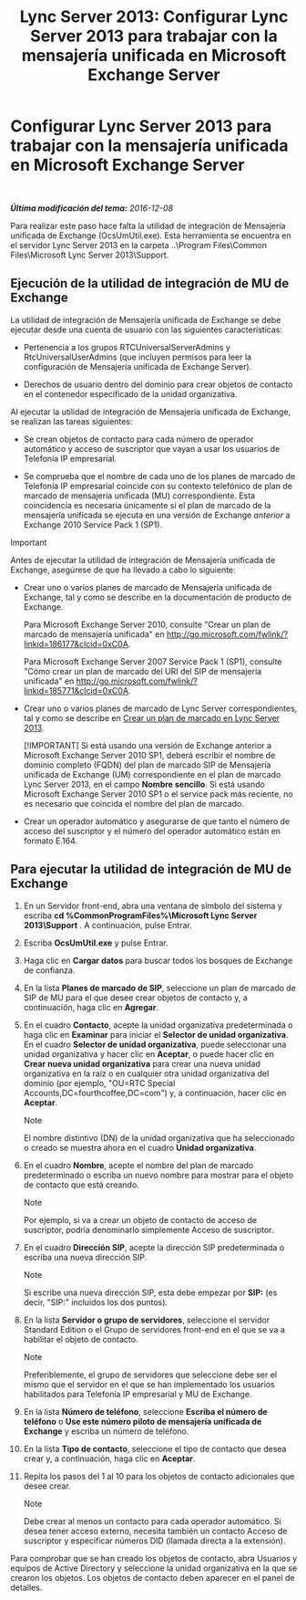 ﻿---
title: 'Lync Server 2013: Configurar Lync Server 2013 para trabajar con la mensajería unificada en Microsoft Exchange Server'
TOCTitle: Configurar Lync Server 2013 para trabajar con la mensajería unificada en Microsoft Exchange Server
ms:assetid: 1098ae4d-f57f-44f3-804e-39889d9fc14e
ms:mtpsurl: https://technet.microsoft.com/es-es/library/Gg398193(v=OCS.15)
ms:contentKeyID: 48274461
ms.date: 01/07/2017
mtps_version: v=OCS.15
ms.translationtype: HT
---

# Configurar Lync Server 2013 para trabajar con la mensajería unificada en Microsoft Exchange Server

 

_**Última modificación del tema:** 2016-12-08_

Para realizar este paso hace falta la utilidad de integración de Mensajería unificada de Exchange (OcsUmUtil.exe). Esta herramienta se encuentra en el servidor Lync Server 2013 en la carpeta ..\\Program Files\\Common Files\\Microsoft Lync Server 2013\\Support.

## Ejecución de la utilidad de integración de MU de Exchange

La utilidad de integración de Mensajería unificada de Exchange se debe ejecutar desde una cuenta de usuario con las siguientes características:

  - Pertenencia a los grupos RTCUniversalServerAdmins y RtcUniversalUserAdmins (que incluyen permisos para leer la configuración de Mensajería unificada de Exchange Server).

  - Derechos de usuario dentro del dominio para crear objetos de contacto en el contenedor especificado de la unidad organizativa.

Al ejecutar la utilidad de integración de Mensajería unificada de Exchange, se realizan las tareas siguientes:

  - Se crean objetos de contacto para cada número de operador automático y acceso de suscriptor que vayan a usar los usuarios de Telefonía IP empresarial.

  - Se comprueba que el nombre de cada uno de los planes de marcado de Telefonía IP empresarial coincide con su contexto telefónico de plan de marcado de mensajería unificada (MU) correspondiente. Esta coincidencia es necesaria únicamente si el plan de marcado de la mensajería unificada se ejecuta en una versión de Exchange *anterior* a Exchange 2010 Service Pack 1 (SP1).

> [!IMPORTANT]  
> Antes de ejecutar la utilidad de integración de Mensajería unificada de Exchange, asegúrese de que ha llevado a cabo lo siguiente:
> <ul>
> <li><p>Crear uno o varios planes de marcado de Mensajería unificada de Exchange, tal y como se describe en la documentación de producto de Exchange.</p>
> <p>Para Microsoft Exchange Server 2010, consulte &quot;Crear un plan de marcado de mensajería unificada&quot; en <a href="http://go.microsoft.com/fwlink/?linkid=186177%26clcid=0xc0a">http://go.microsoft.com/fwlink/?linkid=186177&amp;clcid=0xC0A</a>.</p>
> <p>Para Microsoft Exchange Server 2007 Service Pack 1 (SP1), consulte &quot;Cómo crear un plan de marcado del URI del SIP de mensajería unificada&quot; en <a href="http://go.microsoft.com/fwlink/?linkid=185771%26clcid=0xc0a">http://go.microsoft.com/fwlink/?linkid=185771&amp;clcid=0xC0A</a>.</p></li>
> <li><p>Crear uno o varios planes de marcado de Lync Server correspondientes, tal y como se describe en <a href="lync-server-2013-create-a-dial-plan.md">Crear un plan de marcado en Lync Server 2013</a>.</p>
> [!IMPORTANT]  
> Si está usando una versión de Exchange anterior a Microsoft Exchange Server 2010 SP1, deberá escribir el nombre de dominio completo (FQDN) del plan de marcado SIP de Mensajería unificada de Exchange (UM) correspondiente en el plan de marcado Lync Server 2013, en el campo <strong>Nombre sencillo</strong>. Si está usando Microsoft Exchange Server 2010 SP1 o el service pack más reciente, no es necesario que coincida el nombre del plan de marcado.
> </li>
> <li><p>Crear un operador automático y asegurarse de que tanto el número de acceso del suscriptor y el número del operador automático están en formato E.164.</p></li>
</ul>


## Para ejecutar la utilidad de integración de MU de Exchange

1.  En un Servidor front-end, abra una ventana de símbolo del sistema y escriba **cd %CommonProgramFiles%\\Microsoft Lync Server 2013\\Support** . A continuación, pulse Entrar.

2.  Escriba **OcsUmUtil.exe** y pulse Entrar.

3.  Haga clic en **Cargar datos** para buscar todos los bosques de Exchange de confianza.

4.  En la lista **Planes de marcado de SIP**, seleccione un plan de marcado de SIP de MU para el que desee crear objetos de contacto y, a continuación, haga clic en **Agregar**.

5.  En el cuadro **Contacto**, acepte la unidad organizativa predeterminada o haga clic en **Examinar** para iniciar el **Selector de unidad organizativa**. En el cuadro **Selector de unidad organizativa**, puede seleccionar una unidad organizativa y hacer clic en **Aceptar**, o puede hacer clic en **Crear nueva unidad organizativa** para crear una nueva unidad organizativa en la raíz o en cualquier otra unidad organizativa del dominio (por ejemplo, "OU=RTC Special Accounts,DC=fourthcoffee,DC=com") y, a continuación, hacer clic en **Aceptar**.
    

    > [!NOTE]
    > El nombre distintivo (DN) de la unidad organizativa que ha seleccionado o creado se muestra ahora en el cuadro <STRONG>Unidad organizativa</STRONG>.



6.  En el cuadro **Nombre**, acepte el nombre del plan de marcado predeterminado o escriba un nuevo nombre para mostrar para el objeto de contacto que está creando.
    

    > [!NOTE]
    > Por ejemplo, si va a crear un objeto de contacto de acceso de suscriptor, podría denominarlo simplemente Acceso de suscriptor.



7.  En el cuadro **Dirección SIP**, acepte la dirección SIP predeterminada o escriba una nueva dirección SIP.
    

    > [!NOTE]
    > Si escribe una nueva dirección SIP, esta debe empezar por <STRONG>SIP:</STRONG> (es decir, "SIP:" incluidos los dos puntos).



8.  En la lista **Servidor o grupo de servidores**, seleccione el servidor Standard Edition o el Grupo de servidores front-end en el que se va a habilitar el objeto de contacto.
    

    > [!NOTE]
    > Preferiblemente, el grupo de servidores que seleccione debe ser el mismo que el servidor en el que se han implementado los usuarios habilitados para Telefonía IP empresarial y MU de Exchange.



9.  En la lista **Número de teléfono**, seleccione **Escriba el número de teléfono** o **Use este número piloto de mensajería unificada de Exchange** y escriba un número de teléfono.

10. En la lista **Tipo de contacto**, seleccione el tipo de contacto que desea crear y, a continuación, haga clic en **Aceptar**.

11. Repita los pasos del 1 al 10 para los objetos de contacto adicionales que desee crear.
    

    > [!NOTE]
    > Debe crear al menos un contacto para cada operador automático. Si desea tener acceso externo, necesita también un contacto Acceso de suscriptor y especificar números DID (llamada directa a la extensión).



Para comprobar que se han creado los objetos de contacto, abra Usuarios y equipos de Active Directory y seleccione la unidad organizativa en la que se crearon los objetos. Los objetos de contacto deben aparecer en el panel de detalles.

